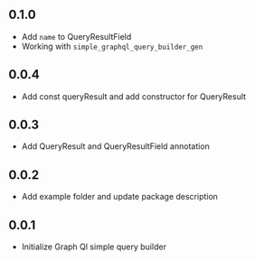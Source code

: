 ## 0.1.0

* Add `name` to QueryResultField
* Working with `simple_graphql_query_builder_gen`

## 0.0.4

* Add const queryResult and add constructor for QueryResult

## 0.0.3

* Add QueryResult and QueryResultField annotation
## 0.0.2

* Add example folder and update package description

## 0.0.1

* Initialize Graph Ql simple query builder
